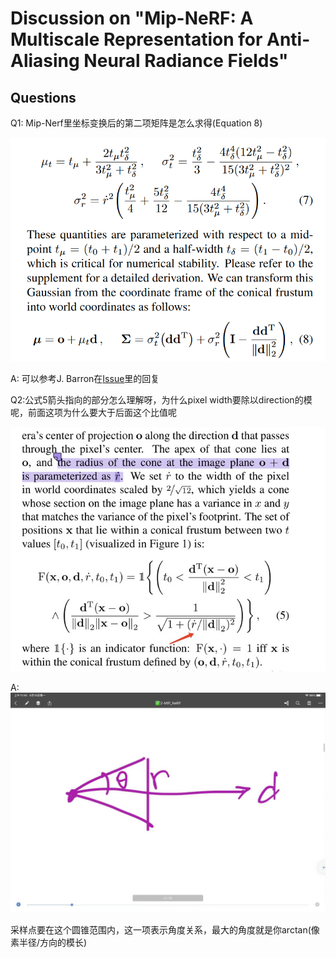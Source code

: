 # Discussion on "Mip-NeRF: A Multiscale Representation for Anti-Aliasing Neural Radiance Fields"

## Questions

Q1: Mip-Nerf里坐标变换后的第二项矩阵是怎么求得(Equation 8)

<img src="./imgs/mip_nerf_1.png"></img>

A: 可以参考J. Barron在[Issue](https://github.com/google/mipnerf/issues/6)里的回复

Q2:公式5箭头指向的部分怎么理解呀，为什么pixel width要除以direction的模呢，前面这项为什么要大于后面这个比值呢

<img src="./imgs/mip_nerf_2.jpg"></img>

A: 
<img src="./imgs/mip_nerf_3.jpg"></img>

采样点要在这个圆锥范围内，这一项表示角度关系，最大的角度就是你arctan(像素半径/方向的模长)